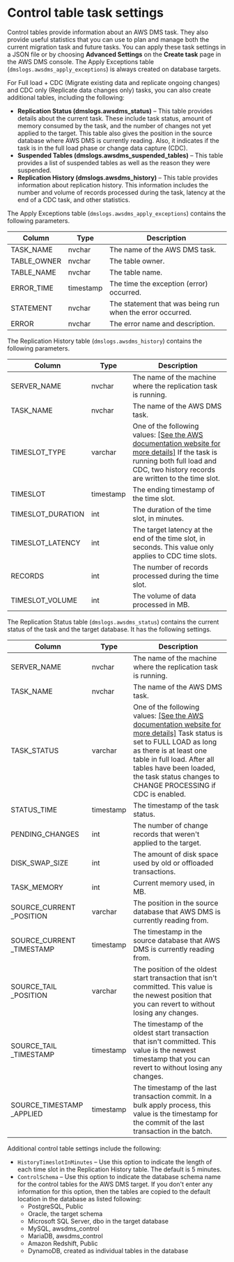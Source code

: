 # Control table task settings<a name="CHAP_Tasks.CustomizingTasks.TaskSettings.ControlTable"></a>

Control tables provide information about an AWS DMS task\. They also provide useful statistics that you can use to plan and manage both the current migration task and future tasks\. You can apply these task settings in a JSON file or by choosing **Advanced Settings** on the **Create task** page in the AWS DMS console\. The Apply Exceptions table \(`dmslogs.awsdms_apply_exceptions`\) is always created on database targets\.

For Full load \+ CDC \(Migrate existing data and replicate ongoing changes\) and CDC only \(Replicate data changes only\) tasks, you can also create additional tables, including the following:
+ **Replication Status \(dmslogs\.awsdms\_status\)** – This table provides details about the current task\. These include task status, amount of memory consumed by the task, and the number of changes not yet applied to the target\. This table also gives the position in the source database where AWS DMS is currently reading\. Also, it indicates if the task is in the full load phase or change data capture \(CDC\)\.
+ **Suspended Tables \(dmslogs\.awsdms\_suspended\_tables\)** – This table provides a list of suspended tables as well as the reason they were suspended\.
+ **Replication History \(dmslogs\.awsdms\_history\)** – This table provides information about replication history\. This information includes the number and volume of records processed during the task, latency at the end of a CDC task, and other statistics\.

The Apply Exceptions table \(`dmslogs.awsdms_apply_exceptions`\) contains the following parameters\.


| Column | Type | Description | 
| --- | --- | --- | 
|  TASK\_NAME  |  nvchar  |  The name of the AWS DMS task\.  | 
|  TABLE\_OWNER  |  nvchar  |  The table owner\.  | 
|  TABLE\_NAME  |  nvchar  |  The table name\.  | 
|  ERROR\_TIME  |  timestamp  |  The time the exception \(error\) occurred\.  | 
|  STATEMENT  |  nvchar  |  The statement that was being run when the error occurred\.  | 
|  ERROR  |  nvchar  |  The error name and description\.  | 

The Replication History table \(`dmslogs.awsdms_history`\) contains the following parameters\.


| Column | Type | Description | 
| --- | --- | --- | 
|  SERVER\_NAME  |  nvchar  |  The name of the machine where the replication task is running\.  | 
|  TASK\_NAME  |  nvchar  |  The name of the AWS DMS task\.  | 
|  TIMESLOT\_TYPE  |  varchar  |  One of the following values: [\[See the AWS documentation website for more details\]](http://docs.aws.amazon.com/dms/latest/userguide/CHAP_Tasks.CustomizingTasks.TaskSettings.ControlTable.html) If the task is running both full load and CDC, two history records are written to the time slot\.  | 
| TIMESLOT |  timestamp  |  The ending timestamp of the time slot\.  | 
|  TIMESLOT\_DURATION  |  int  |  The duration of the time slot, in minutes\.  | 
|  TIMESLOT\_LATENCY  |  int  |  The target latency at the end of the time slot, in seconds\. This value only applies to CDC time slots\.  | 
| RECORDS |  int  |  The number of records processed during the time slot\.  | 
|  TIMESLOT\_VOLUME  |  int  |  The volume of data processed in MB\.  | 

The Replication Status table \(`dmslogs.awsdms_status`\) contains the current status of the task and the target database\. It has the following settings\.


| Column | Type | Description | 
| --- | --- | --- | 
|  SERVER\_NAME  |  nvchar  |  The name of the machine where the replication task is running\.  | 
|  TASK\_NAME  |  nvchar  |  The name of the AWS DMS task\.  | 
|  TASK\_STATUS  |  varchar  |  One of the following values: [\[See the AWS documentation website for more details\]](http://docs.aws.amazon.com/dms/latest/userguide/CHAP_Tasks.CustomizingTasks.TaskSettings.ControlTable.html) Task status is set to FULL LOAD as long as there is at least one table in full load\. After all tables have been loaded, the task status changes to CHANGE PROCESSING if CDC is enabled\.  | 
| STATUS\_TIME |  timestamp  |  The timestamp of the task status\.  | 
|  PENDING\_CHANGES  |  int  |  The number of change records that weren't applied to the target\.  | 
|  DISK\_SWAP\_SIZE  |  int  |  The amount of disk space used by old or offloaded transactions\.  | 
| TASK\_MEMORY |  int  |  Current memory used, in MB\.  | 
|  SOURCE\_CURRENT \_POSITION  |  varchar  |  The position in the source database that AWS DMS is currently reading from\.  | 
|  SOURCE\_CURRENT \_TIMESTAMP  |  timestamp  |  The timestamp in the source database that AWS DMS is currently reading from\.  | 
|  SOURCE\_TAIL \_POSITION  |  varchar  |  The position of the oldest start transaction that isn't committed\. This value is the newest position that you can revert to without losing any changes\.  | 
|  SOURCE\_TAIL \_TIMESTAMP  |  timestamp  |  The timestamp of the oldest start transaction that isn't committed\. This value is the newest timestamp that you can revert to without losing any changes\.  | 
|  SOURCE\_TIMESTAMP \_APPLIED  |  timestamp  |  The timestamp of the last transaction commit\. In a bulk apply process, this value is the timestamp for the commit of the last transaction in the batch\.  | 

Additional control table settings include the following:
+ `HistoryTimeslotInMinutes` – Use this option to indicate the length of each time slot in the Replication History table\. The default is 5 minutes\.
+ `ControlSchema` – Use this option to indicate the database schema name for the control tables for the AWS DMS target\. If you don't enter any information for this option, then the tables are copied to the default location in the database as listed following: 
  + PostgreSQL, Public
  + Oracle, the target schema
  + Microsoft SQL Server, dbo in the target database
  + MySQL, awsdms\_control
  + MariaDB, awsdms\_control
  + Amazon Redshift, Public
  + DynamoDB, created as individual tables in the database